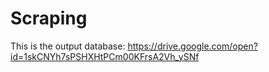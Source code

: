 # Scraping

This is the output database:
https://drive.google.com/open?id=1skCNYh7sPSHXHtPCm00KFrsA2Vh_ySNf
